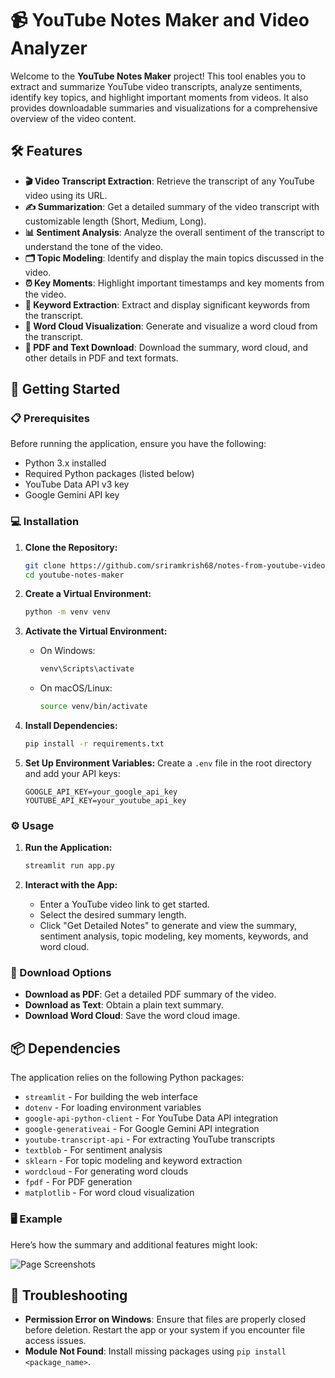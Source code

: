 

# 📹 YouTube Notes Maker and Video Analyzer

Welcome to the **YouTube Notes Maker** project! This tool enables you to extract and summarize YouTube video transcripts, analyze sentiments, identify key topics, and highlight important moments from videos. It also provides downloadable summaries and visualizations for a comprehensive overview of the video content.

## 🛠️ Features

- **🎬 Video Transcript Extraction**: Retrieve the transcript of any YouTube video using its URL.
- **✍️ Summarization**: Get a detailed summary of the video transcript with customizable length (Short, Medium, Long).
- **📊 Sentiment Analysis**: Analyze the overall sentiment of the transcript to understand the tone of the video.
- **🗂️ Topic Modeling**: Identify and display the main topics discussed in the video.
- **⏰ Key Moments**: Highlight important timestamps and key moments from the video.
- **🔑 Keyword Extraction**: Extract and display significant keywords from the transcript.
- **🌟 Word Cloud Visualization**: Generate and visualize a word cloud from the transcript.
- **📄 PDF and Text Download**: Download the summary, word cloud, and other details in PDF and text formats.

## 🚀 Getting Started

### 📋 Prerequisites

Before running the application, ensure you have the following:

- Python 3.x installed
- Required Python packages (listed below)
- YouTube Data API v3 key
- Google Gemini API key

### 💻 Installation

1. **Clone the Repository:**
   ```bash
   git clone https://github.com/sriramkrish68/notes-from-youtube-video.git
   cd youtube-notes-maker
   ```

2. **Create a Virtual Environment:**
   ```bash
   python -m venv venv
   ```

3. **Activate the Virtual Environment:**
   - On Windows:
     ```bash
     venv\Scripts\activate
     ```
   - On macOS/Linux:
     ```bash
     source venv/bin/activate
     ```

4. **Install Dependencies:**
   ```bash
   pip install -r requirements.txt
   ```

5. **Set Up Environment Variables:**
   Create a `.env` file in the root directory and add your API keys:
   ```env
   GOOGLE_API_KEY=your_google_api_key
   YOUTUBE_API_KEY=your_youtube_api_key
   ```

### ⚙️ Usage

1. **Run the Application:**
   ```bash
   streamlit run app.py
   ```

2. **Interact with the App:**
   - Enter a YouTube video link to get started.
   - Select the desired summary length.
   - Click "Get Detailed Notes" to generate and view the summary, sentiment analysis, topic modeling, key moments, keywords, and word cloud.

### 📝 Download Options

- **Download as PDF**: Get a detailed PDF summary of the video.
- **Download as Text**: Obtain a plain text summary.
- **Download Word Cloud**: Save the word cloud image.

## 📦 Dependencies

The application relies on the following Python packages:

- `streamlit` - For building the web interface
- `dotenv` - For loading environment variables
- `google-api-python-client` - For YouTube Data API integration
- `google-generativeai` - For Google Gemini API integration
- `youtube-transcript-api` - For extracting YouTube transcripts
- `textblob` - For sentiment analysis
- `sklearn` - For topic modeling and keyword extraction
- `wordcloud` - For generating word clouds
- `fpdf` - For PDF generation
- `matplotlib` - For word cloud visualization

### 🖥️ Example

Here’s how the summary and additional features might look:

![Page Screenshots](https://drive.google.com/file/d/1oeVFzROk3xODJ6upN8Xs5FToB5IDB_EX/view?usp=sharing)

## 🔧 Troubleshooting

- **Permission Error on Windows**: Ensure that files are properly closed before deletion. Restart the app or your system if you encounter file access issues.
- **Module Not Found**: Install missing packages using `pip install <package_name>`.
